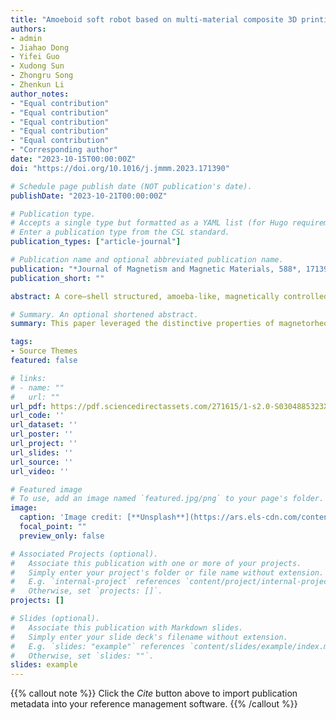 ```yaml
---
title: "Amoeboid soft robot based on multi-material composite 3D printing technology"
authors:
- admin
- Jiahao Dong
- Yifei Guo
- Xudong Sun
- Zhongru Song
- Zhenkun Li
author_notes:
- "Equal contribution"
- "Equal contribution"
- "Equal contribution"
- "Equal contribution"
- "Equal contribution"
- "Corresponding author"
date: "2023-10-15T00:00:00Z"
doi: "https://doi.org/10.1016/j.jmmm.2023.171390"

# Schedule page publish date (NOT publication's date).
publishDate: "2023-10-21T00:00:00Z"

# Publication type.
# Accepts a single type but formatted as a YAML list (for Hugo requirements).
# Enter a publication type from the CSL standard.
publication_types: ["article-journal"]

# Publication name and optional abbreviated publication name.
publication: "*Journal of Magnetism and Magnetic Materials, 588*, 171390"
publication_short: ""

abstract: A core–shell structured, amoeba-like, magnetically controlled soft robot is proposed for 3D printing using magnetically controlled smart materials and silicone materials. The purpose of this robot is to overcome the limitations of existing soft robot kinematic mechanisms that rely on the elastic deformation of flexible materials. The printability of the magnetically controlled smart material was verified through rheological tests. The effect of different component ratios on the rheological properties of the material was investigated and a suitable material ratio for printing was selected by adjusting the amount of SiO2 in the silicone and conducting rheological tests. Mechanical simulation was used to select and optimize the design of the amoeboid soft robotic shell structures. Printing was then used to verify the stability of the shell structures. The self-supporting capability of the magnetically controlled smart materials was investigated under different magnetic field strengths. To solve the problem of the phase of the magnetron smart material and the silicone material, the composite printing of the two materials was accomplished by adjusting the printing process. Soft robots mimicking amoebas were then printed and fabricated. The magnetron array-based driving method is proposed, and the magnetic field of the array used to drive the amoeba-like soft robot is constructed. The magnetic field of the array surface was then simulated under several different driving modes. Based on the simulation results, a suitable driving mode was selected. Using the material mechanism of the magnetron-only material sol–gel transformation, the pseudopod extension gait of the amoeba-like soft robot was designed, and the localized deformation of the amoeba-like soft robot was realized. This paper leveraged the distinctive properties of magnetorheological smart materials to devise and fabricate an integrated 3D-printed soft robot. Such magnetorheological smart materials can function as both the supporting framework for hollow cavities and the propelling substance for the robot. During the course of this process, we investigated material properties pertinent to 3D printing and refined the design of the robot's structure and driving mechanism.

# Summary. An optional shortened abstract.
summary: This paper leveraged the distinctive properties of magnetorheological smart materials to devise and fabricate an integrated 3D-printed soft robot. Such magnetorheological smart materials can function as both the supporting framework for hollow cavities and the propelling substance for the robot. During the course of this process, we investigated material properties pertinent to 3D printing and refined the design of the robot's structure and driving mechanism.

tags:
- Source Themes
featured: false

# links:
# - name: ""
#   url: ""
url_pdf: https://pdf.sciencedirectassets.com/271615/1-s2.0-S0304885323X00250/1-s2.0-S0304885323010405/main.pdf?X-Amz-Security-Token=IQoJb3JpZ2luX2VjEKD%2F%2F%2F%2F%2F%2F%2F%2F%2F%2FwEaCXVzLWVhc3QtMSJHMEUCIQDNwQVEiV4Pe8yNzMe3SJIVXTzAtSk9INDoIpp3m0QbtwIgSvb3uL0OasVW0pCEAa2CCof%2FQi%2BmfSeSf68hBzgX%2FnEqvAUIuf%2F%2F%2F%2F%2F%2F%2F%2F%2F%2FARAFGgwwNTkwMDM1NDY4NjUiDG8UD3%2FLRzfO8Cs7myqQBWgJS1%2FqF9xP8d3XgT3wuwsPU3BL5tq9tIck1JbqBq90fH%2FDQ4MvrnXPVhMfEUcH%2F%2FJY8siYw6KVDV7QLlQE133OtdYczYFkv4Zad%2BiSxr5pWN3PjcUxVx05%2FNRmL%2BkwsLkJyTUuc166F1B8proiyu8qXm5QG4YR6lTJGuIVxtmwyGSScqiJffKAI5%2FWKgjrwpSgkzUMDA40nnO3fgP2x53hEI2BU38SvO4n0CV91J%2B0KjkoW7FKEJaOdQmHEXS5uJ5XV8zBQKq6dFwM1fhF57oRfA0QPO39UloRbfy0jvtW0ci3LCVziWaHj4y52POwJkcNlhVyqiUlR0Pcs%2BE%2BYJVzA%2FSjzbU%2FN24dkqOf9CHxuFa%2FYWJ4wIGwCqGNaM9edADcPibB1gZQsNWCRa55GgmCdFwNIHGnjtfnygMaM1o8O6vhptSLuFA0vgPRZr3PgL9bu8Tz7X2fstigcRI6k3yF9U0UPOIOxXmWEg4T6fMsl29PB7lMfGnwwjhSb%2FuL%2BkSu4pJTt0CPjm88cojG8lhcH4xkobG87PvIvWQh6G3sKjN14IY%2BBPAb26z21IvMMFKsMkpw%2BUBuglNqXI%2BJOCWHPZSwFfL9R1djGNtdMcoTlarhOCozdCk8ZPXPHJZ3mFum%2FMV%2Fr%2BCQhp0Kg%2F2g%2BChZoRVpsyeepv5par160BJ%2FRzqdp9jNchAE1aKhhfs85kpeP0a27RomEBdclDwYLOlrBrBhaZnzf5DVYIN79suTarg%2FZHn3oHgZO4Sz737nEl8g4YVQ%2FdIpa36jv14eBabYnFDr8JwQ%2FbxOBJNQS3tuWWL3pLQNYsfbf5dYxHVGrLpI%2F64wX3dTjGe6V%2FMVbCdvdA2%2FxVSyX9qqX2b%2BLgfyMPHbpr0GOrEBHU9iPpCpPZJrzHGV8Sia%2F5OWXsgAoSPlBUVL2Ylfj2EEhOXjEJK7V%2FNxbA0KBKzzl0bwbGWcZ%2FZY6TjqK8HATHa43UP9vOgOAHBrmhmx3ZAoMeuS55flHQwv7l68fO04ccVp6Ja2Ksb4Hf%2BNCaTa%2B77uV%2FgR97SQAa1SsOcwsMsFDI8QYy0ihAWwq7fHAMSprxBHkSzHxka2Gmb960Evlr9IGNcxfEqW7b89d27M6PD%2B&X-Amz-Algorithm=AWS4-HMAC-SHA256&X-Amz-Date=20250210T081701Z&X-Amz-SignedHeaders=host&X-Amz-Expires=300&X-Amz-Credential=ASIAQ3PHCVTYZMMPEILS%2F20250210%2Fus-east-1%2Fs3%2Faws4_request&X-Amz-Signature=4bb248f9ef3e4b1e179901cddbe398cc28863a6f9acb0fa51f983d9c45adbd78&hash=56c606e2e246808754445c07143a8e0b9fdc83def26930f4c71500a3d88ab510&host=68042c943591013ac2b2430a89b270f6af2c76d8dfd086a07176afe7c76c2c61&pii=S0304885323010405&tid=spdf-a6b0c4e2-50ce-439d-b82f-dd2e3c58e926&sid=3625c1246b0fe24ffa9a9922497c60ca410dgxrqa&type=client&tsoh=d3d3LnNjaWVuY2VkaXJlY3QuY29t&ua=09015f520401055f565f07&rr=90faa909ffd23f94&cc=sg
url_code: ''
url_dataset: ''
url_poster: ''
url_project: ''
url_slides: ''
url_source: ''
url_video: ''

# Featured image
# To use, add an image named `featured.jpg/png` to your page's folder. 
image:
  caption: 'Image credit: [**Unsplash**](https://ars.els-cdn.com/content/image/1-s2.0-S0304885323010405-gr12_lrg.jpg)'
  focal_point: ""
  preview_only: false

# Associated Projects (optional).
#   Associate this publication with one or more of your projects.
#   Simply enter your project's folder or file name without extension.
#   E.g. `internal-project` references `content/project/internal-project/index.md`.
#   Otherwise, set `projects: []`.
projects: []

# Slides (optional).
#   Associate this publication with Markdown slides.
#   Simply enter your slide deck's filename without extension.
#   E.g. `slides: "example"` references `content/slides/example/index.md`.
#   Otherwise, set `slides: ""`.
slides: example
---
```


{{% callout note %}}
Click the *Cite* button above to import publication metadata into your reference management software.
{{% /callout %}}